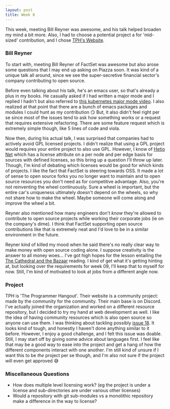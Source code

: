```yaml
---
layout: post
title: Week 8
---
```


This week, meeting Bill Reyner was awesome, and his talk helped broaden my mind a bit more. Also, I had to choose a potential project a for 'mid-sized' contribution, and I chose [TPH's Website](https://github.com/the-programmers-hangout/website).

### Bill Reyner
To start with, meeting Bill Reyner of FactSet was awesome but also arose some questions that I may end up asking on Piazza soon. It was kind of a unique talk all around, since we see the super-secretive financial sector's company contributing to open source.

Before even talking about his talk, he's an emacs user, so that's already a plus in my books. He casually asked if I had written a major mode and I replied I hadn't but also referred to [this kubernetes major mode video](https://www.youtube.com/watch?v=w3krYEeqnyk). I also realized at that point that there are a bunch of emacs packages and modules I could hunt as my contribution :smirk: But, it also didn't feel right per se since most of the issues tend to ask how something works or a request that requires extensive refactoring. There are some feature request which is extremely simple though, like 5 lines of code and viola.

Now then, during his actual talk, I was surprised that companies had to actively avoid GPL licensed projects. I didn't realize that using a GPL project would requires your entire project to also use GPL. However, I know of [Hetio Net](https://github.com/hetio/hetionet) which has a license attribute on a per node and per edge basis for sources with defined licenses, so this bring up a question I'll throw up later. Though, I'm kind of debating which licenses would be good for which kinds of projects. I like the fact that FactSet is steering towards OSS. It made a lot of sense to open source forks you no longer want to maintain and to open source resources you don't need as for competitive advantage. Also, you're not reinventing the wheel continuously. Sure a wheel is important, but the entire car's uniqueness ultimately doesn't depend on the wheels, so why not share how to make the wheel. Maybe someone will come along and improve the wheel a bit.

Reyner also mentioned how many engineers don't *know* they're allowed to contribute to open source projects while working their corporate jobs (ie on the company's dime). I think that FactSet supporting open source contributions like that is extremely neat and I'd love to be in a similar environment in the future.

Reyner kind of killed my mood when he said there's no really clear way to make money with open source coding alone. I suppose creativity is the answer to all money woes... I've got high hopes for the lesson entailing the [The Cathedral and the Bazaar](http://www.catb.org/~esr/writings/cathedral-bazaar/cathedral-bazaar/index.html) reading. I kind of get what it's getting hinting at, but looking over the requirements for week 09, I'll keep that to myself for now. Still, I'm kind of motivated to look at jobs from a different angle now.

### Project
TPH is 'The Programmer Hangout'. Their website is a community project: made by the community for the community. Their main base is on Discord. I've actually joined the organization and worked on a different resource repository, but I decided to try my hand at web development as well. I like the idea of having community resources which is also open source so anyone can use them. I was thinking about tackling possibly [issue 18](https://github.com/the-programmers-hangout/website/issues/18). It looks kind of tough, and honestly I haven't done anything similar to it before. However, I enjoy a good challenge, and I felt this issue was doable. Still, I may start off by giving some advice about languages first. I feel like that may be a good way to ease into the project and get a hang of how the different components interact with one another. I'm still kind of unsure if I want this to be *the* project per se though, and I'm also not sure if the project will even get approved :sweat_smile:

### Miscellaneous Questions
- How does multiple level licensing work? (eg the project is under a license and sub-directories are under various other licenses)
- Would a repository with git sub-modules vs a monolithic repository make a difference in the way to license?
